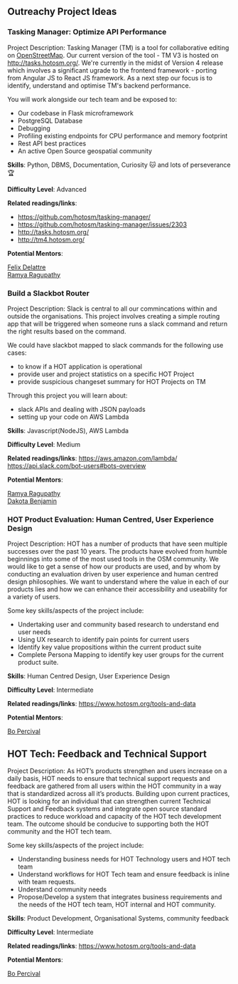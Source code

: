 ## Outreachy Project Ideas

### Tasking Manager: Optimize API Performance

Project Description: Tasking Manager (TM) is a tool for collaborative editing on [OpenStreetMap](https://openstreetmap.org/).
Our current version of the tool - TM V3 is hosted on http://tasks.hotosm.org/. We're currently in the midst of Version 4 release which involves a significant ugrade to the frontend framework - porting from Angular JS to React JS framework.
As a next step our focus is to identify, understand and optimise TM's backend performance.

You will work alongside our tech team and be exposed to:

* Our codebase in Flask microframework
* PostgreSQL Database
* Debugging
* Profiling existing endpoints for CPU performance and memory footprint
* Rest API best practices 
* An active Open Source geospatial community

 
**Skills**: Python, DBMS, Documentation, Curiosity :cat: and lots of perseverance :trophy: <br>

**Difficulty Level**: Advanced

**Related readings/links**: 

* https://github.com/hotosm/tasking-manager/ 
* https://github.com/hotosm/tasking-manager/issues/2303 
* http://tasks.hotosm.org/ 
* http://tm4.hotosm.org/ 


**Potential Mentors**:

[Felix Delattre](https://www.hotosm.org/people/felix-delattre/) <br>
[Ramya Ragupathy](https://www.hotosm.org/people/ramya-ragupathy/)


### Build a Slackbot Router

Project Description: Slack is central to all our commincations within and outside the organisations. This project involves creating a simple routing app that will be triggered when someone runs a slack command and return the right results based on the command.

We could have slackbot mapped to slack commands for the following use cases:

* to know if a HOT application is operational
* provide user and project statistics on a specific HOT Project
* provide suspicious changeset summary for HOT Projects on TM

Through this project you will learn about:
* slack APIs and dealing with JSON payloads
* setting up your code on AWS Lambda

**Skills**: Javascript(NodeJS), AWS Lambda

**Difficulty Level**: Medium

**Related readings/links**:
https://aws.amazon.com/lambda/
https://api.slack.com/bot-users#bots-overview


**Potential Mentors**:

[Ramya Ragupathy](https://www.hotosm.org/people/ramya-ragupathy/)<br>
[Dakota Benjamin](https://www.hotosm.org/people/dakota-benjamin/)

### HOT Product Evaluation: Human Centred, User Experience Design

Project Description: HOT has a number of products that have seen multiple successes over the past 10 years. The products have evolved from humble beginnings into some of the most used tools in the OSM community. We would like to get a sense of how our products are used, and by whom by conducting an evaluation driven by user experience and human centred design philosophies. We want to understand where the value in each of our products lies and how we can enhance their accessibility and useability for a variety of users.

Some key skills/aspects of the project include:
* Undertaking user and community based research to understand end user needs
* Using UX research to identify pain points for current users
* Identify key value propositions within the current product suite
* Complete Persona Mapping to identify key user groups for the current product suite. 

**Skills**: Human Centred Design, User Experience Design

**Difficulty Level**: Intermediate

**Related readings/links**:
https://www.hotosm.org/tools-and-data

**Potential Mentors**:

[Bo Percival](https://www.hotosm.org/people/bo-percival/)
 
## HOT Tech: Feedback and Technical Support

Project Description: As HOT’s products strengthen and users increase on a daily basis, HOT needs to ensure that technical support requests and feedback are gathered from all users within the HOT community in a way that is standardized across all it’s products. Building upon current practices, HOT is looking for an individual that can strengthen current Technical Support and Feedback systems and integrate open source standard practices to reduce workload and capacity of the HOT tech development team. The outcome should be conducive to supporting both the HOT community and the HOT tech team. 

Some key skills/aspects of the project include:
* Understanding business needs for HOT Technology users and HOT tech team
* Understand workflows for HOT Tech team and ensure feedback is inline with team requests. 
* Understand community needs
* Propose/Develop a system that integrates business requirements and the needs of the HOT tech team, HOT internal and HOT community. 

**Skills**: Product Development, Organisational Systems, community feedback

**Difficulty Level**: Intermediate

**Related readings/links**:
https://www.hotosm.org/tools-and-data

**Potential Mentors**:

[Bo Percival](https://www.hotosm.org/people/bo-percival/)


